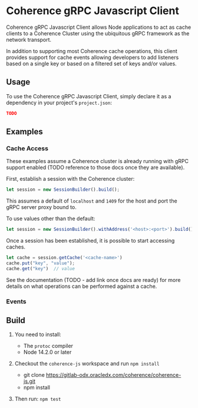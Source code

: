<!--
Copyright (c) 2020 Oracle and/or its affiliates.

Licensed under the Universal Permissive License v 1.0 as shown at
http://oss.oracle.com/licenses/upl.
 -->

# Coherence gRPC Javascript Client

Coherence gRPC Javascript Client allows Node applications to act as
cache clients to a Coherence Cluster using the ubiquitous gRPC framework as
the network transport.

In addition to supporting most Coherence cache operations, this client provides
support for cache events allowing developers to add listeners based on a single key
or based on a filtered set of keys and/or values.

## Usage

To use the Coherence gRPC Javascript Client, simply declare it as a dependency in your
project's `project.json`:
```json
TODO
```

## Examples
### Cache Access
These examples assume a Coherence cluster is already running with gRPC support enabled (TODO reference
to those docs once they are available).

First, establish a session with the Coherence cluster:
```typescript
let session = new SessionBuilder().build();
```

This assumes a default of `localhost` and `1409` for the host and port the gRPC server proxy
bound to.

To use values other than the default:

```typescript
let session = new SessionBuilder().withAddress('<host>:<port>').build();
```

Once a session has been established, it is possible to start accessing caches.

```typescript
let cache = session.getCache('<cache-name>')
cache.put("key", "value");
cache.get("key")  // value
```

See the documentation (TODO - add link once docs are ready) for more details on what operations
can be performed against a cache.

### Events


## Build

1. You need to install:
    - The `protoc` compiler
    - Node 14.2.0 or later


2. Checkout the `coherence-js` workspace and run `npm install`
   - git clone https://gitlab-odx.oracledx.com/coherence/coherence-js.git
   - npm install

4. Then run: `npm test`
